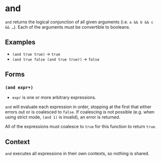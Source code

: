 # and

`and` returns the logical conjunction of all given arguments (i.e.
`a && b && c && …`). Each of the arguments must be convertible to booleans.

## Examples

* `(and true true)` -> `true`
* `(and true false (and true true))` -> `false`

## Forms

### `(and expr+)`

* `expr` is one or more arbitrary expressions.

`and` will evaluate each expression in order, stopping at the first that either
errors out or is coalesced to `false`. If coalescing is not possible (e.g. when
using strict mode, `(and 1)` is invalid), an error is returned.

All of the expressions must coalesce to `true` for this function to return
`true`.

## Context

`and` executes all expressions in their own contexts, so nothing is shared.
